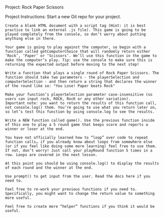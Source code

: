 Project: Rock Paper Scissors

Project Instructions:
    Start a new Git repo for your project.

    Create a blank HTML document with a script tag (Hint: it is best practice to link an external .js file). This game is going to be played completely from the console, so don’t worry about putting anything else in there.

    Your game is going to play against the computer, so begin with a function called getComputerChoice that will randomly return either ‘Rock’, ‘Paper’ or ‘Scissors’. We’ll use this function in the game to make the computer’s play. Tip: use the console to make sure this is returning the expected output before moving to the next step!

    Write a function that plays a single round of Rock Paper Scissors. The function should take two parameters - the playerSelection and computerSelection - and then return a string that declares the winner of the round like so: "You Lose! Paper beats Rock"

    Make your function’s playerSelection parameter case-insensitive (so users can input rock, ROCK, RocK or any other variation).
    Important note: you want to return the results of this function call, not console.log() them. You’re going to use what you return later on, so let’s test this function by using console.log to see the results.
    
    Write a NEW function called game(). Use the previous function inside of this one to play a 5 round game that keeps score and reports a winner or loser at the end.
    
    You have not officially learned how to “loop” over code to repeat function calls… if you already know about loops from somewhere else (or if you feel like doing some more learning) feel free to use them. If not, don’t worry! Just call your playRound function 5 times in a row. Loops are covered in the next lesson.
    
    At this point you should be using console.log() to display the results of each round and the winner at the end.
    
    Use prompt() to get input from the user. Read the docs here if you need to.
    
    Feel free to re-work your previous functions if you need to. Specifically, you might want to change the return value to something more useful.
    
    Feel free to create more “helper” functions if you think it would be useful.